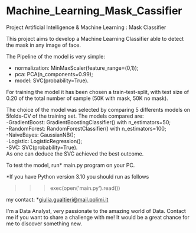 # Machine_Learning_Mask_Cassifier
Project Artificial Intelligence & Machine Learning : Mask Classifier

This project aims to develop a Machine Learning Classifier able to detect the mask in any image of face.

The Pipeline of the model is very simple:
- normalization:  MinMaxScaler(feature_range=(0,1));
- pca:            PCA(n_components=0.99); 
- model:          SVC(probability=True).

For training the model it has been chosen a train-test-split, with test size of 0.20 of the total number of sample (50K with mask, 50K no mask).

The choice of the model was selected by comparing 5 differents models on 5folds-CV of the training set. The models compared are:  
-GradientBoost: GradientBoostingClassifier() with n_estimators=50;  
-RandomForest:  RandomForestClassifier() with n_estimators=100;  
-NaiveBayes: GaussianNB();  
-Logistic: LogisticRegression();  
-SVC: SVC(probability=True).  
As one can deduce the SVC achieved the best outcome.

To test the model, run* main.py program on your PC.

*If you have Python version 3.10 you should run as follows
>>>exec(open('main.py').read())

my contact:
  *giulia.gualtieri@mail.polimi.it

I'm a Data Analyst, very passionate to the amazing world of Data.
Contact me if you want to share a challenge with me! It would be a great chance for me to discover something new.

